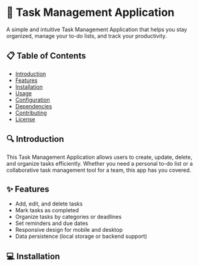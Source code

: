 # 📝 Task Management Application

A simple and intuitive Task Management Application that helps you stay organized, manage your to-do lists, and track your productivity.

## 📋 Table of Contents

- [Introduction](#introduction)
- [Features](#features)
- [Installation](#installation)
- [Usage](#usage)
- [Configuration](#configuration)
- [Dependencies](#dependencies)
- [Contributing](#contributing)
- [License](#license)

## 🔍 Introduction

This Task Management Application allows users to create, update, delete, and organize tasks efficiently. Whether you need a personal to-do list or a collaborative task management tool for a team, this app has you covered.

## ✨ Features

- Add, edit, and delete tasks
- Mark tasks as completed
- Organize tasks by categories or deadlines
- Set reminders and due dates
- Responsive design for mobile and desktop
- Data persistence (local storage or backend support)

## 💻 Installation



